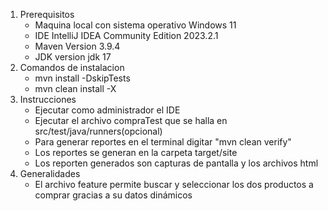 1. Prerequisitos 
    - Maquina local con sistema operativo Windows 11 
    - IDE IntelliJ IDEA Community Edition 2023.2.1 
    - Maven Version 3.9.4 
    - JDK version jdk 17 
 2. Comandos de instalacion 
    - mvn install -DskipTests
    - mvn clean install -X
 3. Instrucciones 
    - Ejecutar como administrador el IDE 
    - Ejecutar el archivo compraTest que se halla en src/test/java/runners(opcional)
    - Para generar reportes en el terminal digitar "mvn clean verify" 
    - Los reportes se generan en la carpeta target/site 
    - Los reporten generados son capturas de pantalla y los archivos html
4. Generalidades 
   - El archivo feature permite buscar y seleccionar los dos productos a comprar gracias a su datos dinámicos
